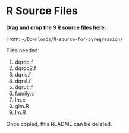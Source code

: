 # R Source Files

**Drag and drop the 9 R source files here:**

From: `~/Downloads/R-source-for-pyregression/`

Files needed:
1. dqrdc.f
2. dqrdc2.f
3. dqrls.f
4. dqrsl.f
5. dqrutl.f
6. family.c
7. lm.c
8. glm.R
9. lm.R

Once copied, this README can be deleted.
